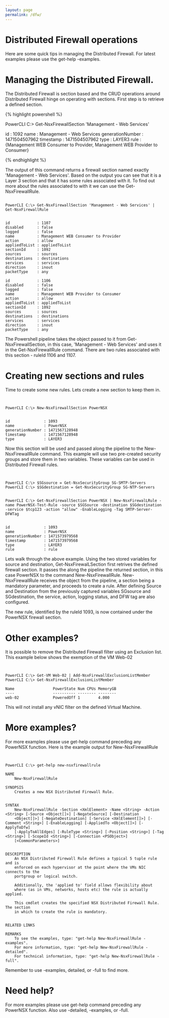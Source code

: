 ```yaml
---
layout: page
permalink: /dfw/
---
```


# Distributed Firewall operations

Here are some quick tips in managing the Distributed Firewall. For latest examples please use the get-help <command> -examples.

# Managing the Distributed Firewall.

The Distributed Firewall is section based and the CRUD operations around Distributed Firewall hinge on operating with sections. First step is to retrieve a defined section.

{% highlight powershell %}


PowerCLI C:\> Get-NsxFirewallSection 'Management - Web Services'


id               : 1092
name             : Management - Web Services
generationNumber : 1471504507962
timestamp        : 1471504507962
type             : LAYER3
rule             : {Management WEB Consumer to Provider, Management WEB Provider to Consumer}

{% endhighlight %}

The output of this command returns a firewall section named exactly 'Management - Web Services'. Based on the output you can see that it is a Layer 3 section and that it has some rules associated with it. To find out more about the rules associated to with it we can use the Get-NsxFirewallRule.


```

PowerCLI C:\> Get-NsxFirewallSection 'Management - Web Services' | Get-NsxFirewallRule


id            : 1107
disabled      : false
logged        : false
name          : Management WEB Consumer to Provider
action        : allow
appliedToList : appliedToList
sectionId     : 1092
sources       : sources
destinations  : destinations
services      : services
direction     : inout
packetType    : any

id            : 1106
disabled      : false
logged        : false
name          : Management WEB Provider to Consumer
action        : allow
appliedToList : appliedToList
sectionId     : 1092
sources       : sources
destinations  : destinations
services      : services
direction     : inout
packetType    : any

```

The Powershell pipeline takes the object passed to it from Get-NsxFirewallSection, in this case, 'Management - Web Services' and uses it in the Get-NsxFirewallRule command. There are two rules associated with this section - ruleId 1106 and 1107.



# Creating new sections and rules

Time to create some new rules. Lets create a new section to keep them in.

```


PowerCLI C:\> New-NsxFirewallSection PowerNSX


id               : 1093
name             : PowerNSX
generationNumber : 1471567128948
timestamp        : 1471567128948
type             : LAYER3

```

Now this section will be used and passed along the pipeline to the New-NsxFirewallRule command. This example will use two pre-created security groups and store them in two variables. These variables can be used in Distributed Firewall rules.

```


PowerCLI C:\> $SGsource = Get-NsxSecurityGroup SG-SMTP-Servers
PowerCLI C:\> $SGdestination = Get-NsxSecurityGroup SG-NTP-Servers


PowerCLI C:\> Get-NsxFirewallSection PowerNSX | New-NsxFirewalLRule -name PowerNSX-Test-Rule -source $SGSource -destination $SGdestination -service $tcp123 -action "allow" -EnableLogging -Tag SMTP-Server-DFWTag


id               : 1093
name             : PowerNSX
generationNumber : 1471573979568
timestamp        : 1471573979568
type             : LAYER3
rule             : rule

```

Lets walk through the above example. Using the two stored variables for source and destination, Get-NsxFirewalLSection first retrives the defined firewall section. It passes the along the pipeline the returned section, in this case PowerNSX to the command New-NsxFirewallRule. New-NsxFirewallRule receives the object from the pipeline, a section being a mandatory parameter, and proceeds to create a rule. After defining Source and Destination from the previously captured variables SGsource and SGdestination, the service, action, logging status, and DFW tag are also configured.

The new rule, identified by the ruleId 1093, is now contained under the PowerNSX firewall section.

# Other examples?

It is possible to remove the Distributed Firewall filter using an Exclusion list. This example below shows the exemption of the VM Web-02

```


PowerCLI C:\> Get-VM Web-02 | Add-NsxFirewallExclusionListMember
PowerCLI C:\> Get-NsxFirewallExclusionListMember

Name                 PowerState Num CPUs MemoryGB
----                 ---------- -------- --------
web-02               PoweredOff 1        4.000

```

This will not install any vNIC filter on the defined Virtual Machine.

# More examples?

For more examples please use get-help command preceding any PowerNSX function. Here is the example output for New-NsxFirewallRule

```


PowerCLI C:\> get-help new-nsxfirewallrule

NAME
    New-NsxFirewallRule

SYNOPSIS
    Creates a new NSX Distributed Firewall Rule.


SYNTAX
    New-NsxFirewallRule -Section <XmlElement> -Name <String> -Action <String> [-Source <Object[]>] [-NegateSource] [-Destination
    <Object[]>] [-NegateDestination] [-Service <XmlElement[]>] [-Comment <String>] [-EnableLogging] [-AppliedTo <Object[]>] [-ApplyToDfw]
    [-ApplyToAllEdges] [-RuleType <String>] [-Position <String>] [-Tag <String>] [-ScopeId <String>] [-Connection <PSObject>]
    [<CommonParameters>]


DESCRIPTION
    An NSX Distributed Firewall Rule defines a typical 5 tuple rule and is
    enforced on each hypervisor at the point where the VMs NIC connects to the
    portgroup or logical switch.

    Additionally, the 'applied to' field allows flexibility about
    where (as in VMs, networks, hosts etc) the rule is actually applied.

    This cmdlet creates the specified NSX Distributed Firewall Rule. The section
    in which to create the rule is mandatory.


RELATED LINKS

REMARKS
    To see the examples, type: "get-help New-NsxFirewallRule -examples".
    For more information, type: "get-help New-NsxFirewallRule -detailed".
    For technical information, type: "get-help New-NsxFirewallRule -full".

```

Remember to use -examples, detailed, or -full to find more.

# Need help?

For more examples please use get-help command preceding any PowerNSX function. Also use -detailed, -examples, or -full.
